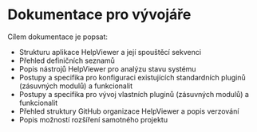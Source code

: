 # Dokumentace pro vývojáře

Cílem dokumentace je popsat:

- Strukturu aplikace HelpViewer a její spouštěcí sekvenci
- Přehled definičních seznamů
- Popis nástrojů HelpViewer pro analýzu stavu systému
- Postupy a specifika pro konfiguraci existujících standardních pluginů (zásuvných modulů) a funkcionalit
- Postupy a specifika pro vývoj vlastních pluginů (zásuvných modulů) a funkcionalit
- Přehled struktury GitHub organizace HelpViewer a popis verzování
- Popis možností rozšíření samotného projektu
